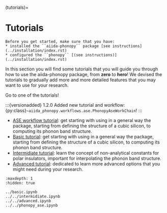 (tutorials)=
# Tutorials

```{important}
Before you get started, make sure that you have:
* installed the ``aiida-phonopy`` package [see instructions](../installation/index.rst)
* configured the ``phonopy`` [(see instructions)](../installation/index.rst)
```

In this section you will find some tutorials that you will guide you through how to use the aiida-phonopy package, from **zero** to **hero**!
We devised the tutorials to gradually add more and more detailed features that you may want to use for your research.

Go to one of the tutorials!

:::{versionadded} 1.2.0
Added new tutorial and workflow: {py:class}`~aiida_phonopy.workflows.ase.PhonopyAseWorkChain`!
:::

- [ASE workflow tutorial](../phonopy_ase.ipynb): get starting with using in a general way the package, starting from defining the structure of a cubic silicon, to computing its phonon band structure.
- [Basic tutorial](../basic.ipynb): get starting with using in a general way the package, starting from defining the structure of a cubic silicon, to computing its phonon band structure.
- [Intermidiate tutorial](../intermidiate.ipynb): learn the concept of non-analytical constants for polar insulators, important for interpolating the phonon band structure.
- [Advanced tutorial](../advanced.ipynb): dedicated to learn more advanced options that you might need during your research.

```{toctree}
:maxdepth: 1
:hidden: true

../basic.ipynb
../../intermidiate.ipynb
../../advanced.ipynb
../../phonopy_ase.ipynb
```
